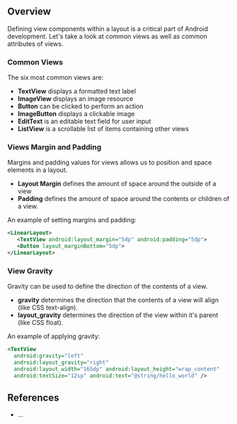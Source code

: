 ## Overview

Defining view components within a layout is a critical part of Android development. Let's take a look at common views as well as common attributes of views.

### Common Views

The six most common views are:

 * **TextView** displays a formatted text label
 * **ImageView** displays an image resource
 * **Button** can be clicked to perform an action
 * **ImageButton** displays a clickable image
 * **EditText** is an editable text field for user input
 * **ListView** is a scrollable list of items containing other views

### Views Margin and Padding

Margins and padding values for views allows us to position and space elements in a layout.

* **Layout Margin** defines the amount of space around the outside of a view
* **Padding** defines the amount of space around the contents or children of a view.

An example of setting margins and padding:

```xml
<LinearLayout>
   <TextView android:layout_margin="5dp" android:padding="5dp">
   <Button layout_marginBottom="5dp">
</LinearLayout>
```

### View Gravity

Gravity can be used to define the direction of the contents of a view.

* **gravity** determines the direction that the contents of a view will align (like CSS text-align).
* **layout_gravity** determines the direction of the view within it's parent (like CSS float).

An example of applying gravity:

```xml
<TextView
  android:gravity="left"
  android:layout_gravity="right"
  android:layout_width="165dp" android:layout_height="wrap_content"
  android:textSize="12sp" android:text="@string/hello_world" />
```

## References

 * ...